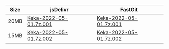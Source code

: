 |    Size   |     jsDelivr  | FastGit |
|  ---  |  ---  |  ---  |
| 20MB | [Keka-2022-05-01.7z.001](https://cdn.jsdelivr.net/gh/appleians/Keka@main/Keka-2022-05-01.7z.001) | [Keka-2022-05-01.7z.001](https://raw.fastgit.org/appleians/Keka/main/Keka-2022-05-01.7z.001) |
| 15MB | [Keka-2022-05-01.7z.002](https://cdn.jsdelivr.net/gh/appleians/Keka@main/Keka-2022-05-01.7z.002) | [Keka-2022-05-01.7z.002](https://raw.fastgit.org/appleians/Keka/main/Keka-2022-05-01.7z.002) |
